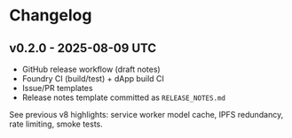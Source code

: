 # Changelog

## v0.2.0 - 2025-08-09 UTC

- GitHub release workflow (draft notes)
- Foundry CI (build/test) + dApp build CI
- Issue/PR templates
- Release notes template committed as `RELEASE_NOTES.md`

See previous v8 highlights: service worker model cache, IPFS redundancy, rate limiting, smoke tests.
